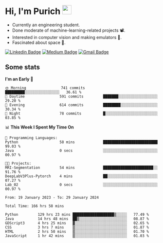 <h1 align="left">Hi, I'm Purich
<img src="https://media.giphy.com/media/hvRJCLFzcasrR4ia7z/giphy.gif" width="30px"/></h1>

* Currently an engineering student.
* Done moderate of machine-learning-related projects :film_projector:.
* Interested in computer vision and making emulators :space_invader:.
* Fascinated about space :milky_way:.

[![Linkedin Badge](https://img.shields.io/badge/-Purich-blue?style=flat-square&logo=Linkedin&logoColor=white&link=https://www.linkedin.com/in/purich-siritip-16b3b3255/)](https://www.linkedin.com/in/purich-siritip-16b3b3255) [![Medium Badge](https://img.shields.io/badge/-@purich-gray?style=flat-square&labelColor=000000&logo=Medium&link=https://medium.com/@phuritsiritip)](https://medium.com/@phuritsiritip)
[![Gmail Badge](https://img.shields.io/badge/-mark.phurit@gmail.com-c14438?style=flat-square&logo=Gmail&logoColor=white&link=mailto:mark.phurit@gmail.com)](mailto:mark.phurit@gmail.com)

## Some stats

  
  <!--START_SECTION:waka-->
**I'm an Early 🐤** 

```text
🌞 Morning                741 commits         █████████░░░░░░░░░░░░░░░░   36.61 % 
🌆 Daytime                591 commits         ███████░░░░░░░░░░░░░░░░░░   29.20 % 
🌃 Evening                614 commits         ████████░░░░░░░░░░░░░░░░░   30.34 % 
🌙 Night                  78 commits          █░░░░░░░░░░░░░░░░░░░░░░░░   03.85 % 
```


📊 **This Week I Spent My Time On** 

```text
💬 Programming Languages: 
Python                   58 mins             █████████████████████████   99.03 % 
Java                     0 secs              ░░░░░░░░░░░░░░░░░░░░░░░░░   00.97 % 

🐱‍💻 Projects: 
MRI-Segmentation         54 mins             ███████████████████████░░   91.76 % 
DeepLabV3Plus-Pytorch    4 mins              ██░░░░░░░░░░░░░░░░░░░░░░░   07.27 % 
Lab_02                   0 secs              ░░░░░░░░░░░░░░░░░░░░░░░░░   00.97 % 
```


<!--END_SECTION:waka-->

  <!--START_SECTION:waka-simple-->

```text
From: 19 January 2023 - To: 29 January 2024

Total Time: 166 hrs 58 mins

Python         129 hrs 23 mins ███████████████████▒░░░░░   77.49 %
Java           14 hrs 48 mins  ██▒░░░░░░░░░░░░░░░░░░░░░░   08.87 %
GDScript3      4 hrs 25 mins   ▓░░░░░░░░░░░░░░░░░░░░░░░░   02.65 %
CSS            3 hrs 7 mins    ▒░░░░░░░░░░░░░░░░░░░░░░░░   01.87 %
HTML           2 hrs 50 mins   ▒░░░░░░░░░░░░░░░░░░░░░░░░   01.70 %
JavaScript     1 hr 42 mins    ▒░░░░░░░░░░░░░░░░░░░░░░░░   01.03 %
```

<!--END_SECTION:waka-simple-->

  <!--![Anurag's GitHub stats](https://github-readme-stats.vercel.app/api?username=vikimark&show_icons=true&theme=gruvbox_light)-->
  
<!--
**vikimark/vikimark** is a ✨ _special_ ✨ repository because its `README.md` (this file) appears on your GitHub profile.

Here are some ideas to get you started:

- 🔭 I’m currently working on ...
- 🌱 I’m currently learning ...
- 👯 I’m looking to collaborate on ...
- 🤔 I’m looking for help with ...
- 💬 Ask me about ...
- 📫 How to reach me: ...
- 😄 Pronouns: ...
- ⚡ Fun fact: ...
-->
